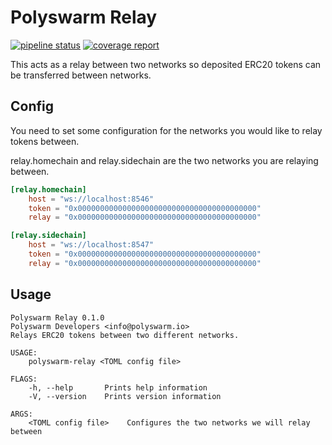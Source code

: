 # Polyswarm Relay

[![pipeline status](https://gitlab.polyswarm.io/externalci/relay/badges/feature/coverage-tests/pipeline.svg)](https://gitlab.polyswarm.io/externalci/relay/commits/feature/coverage-tests)
[![coverage report](https://gitlab.polyswarm.io/externalci/relay/badges/feature/coverage-tests/coverage.svg)](https://gitlab.polyswarm.io/externalci/relay/commits/feature/coverage-tests)

This acts as a relay between two networks so deposited ERC20 tokens can be
transferred between networks.

## Config

You need to set some configuration for the networks you would like to relay
tokens between.

relay.homechain and relay.sidechain are the two networks you are relaying
between.

```toml
[relay.homechain]
    host = "ws://localhost:8546"
    token = "0x0000000000000000000000000000000000000000"
    relay = "0x0000000000000000000000000000000000000000"

[relay.sidechain]
    host = "ws://localhost:8547"
    token = "0x0000000000000000000000000000000000000000"
    relay = "0x0000000000000000000000000000000000000000"
```

## Usage

```
Polyswarm Relay 0.1.0
Polyswarm Developers <info@polyswarm.io>
Relays ERC20 tokens between two different networks.

USAGE:
    polyswarm-relay <TOML config file>

FLAGS:
    -h, --help       Prints help information
    -V, --version    Prints version information

ARGS:
    <TOML config file>    Configures the two networks we will relay between
```
